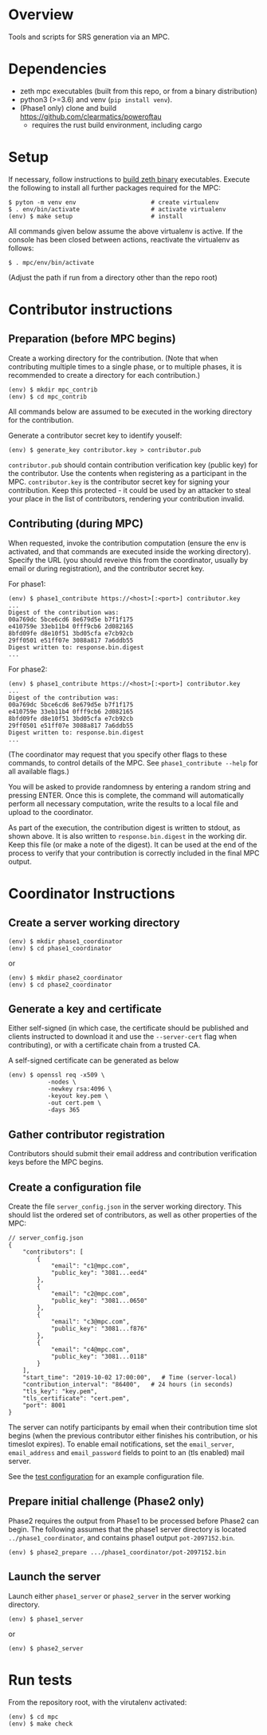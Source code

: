 # Overview

Tools and scripts for SRS generation via an MPC.

# Dependencies

- zeth mpc executables (built from this repo, or from a binary distribution)
- python3 (>=3.6) and venv (`pip install venv`).
- (Phase1 only) clone and build https://github.com/clearmatics/poweroftau
  - requires the rust build environment, including cargo

# Setup

If necessary, follow instructions to [build zeth binary](../README.md)
executables.  Execute the following to install all further packages required
for the MPC:

```console
$ pyton -m venv env                     # create virtualenv
$ . env/bin/activate                    # activate virtualenv
(env) $ make setup                      # install
```

All commands given below assume the above virtualenv is active.  If the console
has been closed between actions, reactivate the virtualenv as follows:

```console
$ . mpc/env/bin/activate
```

(Adjust the path if run from a directory other than the repo root)


# Contributor instructions

## Preparation (before MPC begins)

Create a working directory for the contribution.  (Note that when contributing
multiple times to a single phase, or to multiple phases, it is recommended to
create a directory for each contribution.)

```console
(env) $ mkdir mpc_contrib
(env) $ cd mpc_contrib
```

All commands below are assumed to be executed in the working directory for the
contribution.

Generate a contributor secret key to identify youself:

```console
(env) $ generate_key contributor.key > contributor.pub
```

`contributor.pub` should contain contribution verification key (public key) for
the contributor.  Use the contents when registering as a participant in the
MPC.  `contributor.key` is the contributor secret key for signing your
contribution.  Keep this protected - it could be used by an attacker to steal
your place in the list of contributors, rendering your contribution invalid.

## Contributing (during MPC)

When requested, invoke the contribution computation (ensure the env is
activated, and that commands are executed inside the working directory).
Specify the URL (you should reveive this from the coordinator, usually by email
or during registration), and the contributor secret key.

For phase1:
```console
(env) $ phase1_contribute https://<host>[:<port>] contributor.key
...
Digest of the contribution was:
00a769dc 5bce6cd6 8e679d5e b7f1f175
e410759e 33eb11b4 0fff9cb6 2d082165
8bfd09fe d8e10f51 3bd05cfa e7cb92cb
29ff0501 e51ff07e 3088a817 7a6ddb55
Digest written to: response.bin.digest
...
```

For phase2:
```console
(env) $ phase1_contribute https://<host>[:<port>] contributor.key
...
Digest of the contribution was:
00a769dc 5bce6cd6 8e679d5e b7f1f175
e410759e 33eb11b4 0fff9cb6 2d082165
8bfd09fe d8e10f51 3bd05cfa e7cb92cb
29ff0501 e51ff07e 3088a817 7a6ddb55
Digest written to: response.bin.digest
...
```

(The coordinator may request that you specify other flags to these commands, to
control details of the MPC.  See `phase1_contribute --help` for all available
flags.)

You will be asked to provide randomness by entering a random string and
pressing ENTER.  Once this is complete, the command will automatically perform
all necessary computation, write the results to a local file and upload to the
coordinator.

As part of the execution, the contribution digest is written to stdout, as
shown above.  It is also written to `response.bin.digest` in the working dir.
Keep this file (or make a note of the digest).  It can be used at the end of
the process to verify that your contribution is correctly included in the final
MPC output.

# Coordinator Instructions

## Create a server working directory

```console
(env) $ mkdir phase1_coordinator
(env) $ cd phase1_coordinator
```
or
```console
(env) $ mkdir phase2_coordinator
(env) $ cd phase2_coordinator
```

## Generate a key and certificate

Either self-signed (in which case, the certificate should be published and
clients instructed to download it and use the `--server-cert` flag when
contributing), or with a certificate chain from a trusted CA.

A self-signed certificate can be generated as below
```console
(env) $ openssl req -x509 \
           -nodes \
           -newkey rsa:4096 \
           -keyout key.pem \
           -out cert.pem \
           -days 365
```

## Gather contributor registration

Contributors should submit their email address and contribution verification
keys before the MPC begins.

## Create a configuration file

Create the file `server_config.json` in the server working directory.  This
should list the ordered set of contributors, as well as other properties of the
MPC:
```console
// server_config.json
{
    "contributors": [
        {
            "email": "c1@mpc.com",
            "public_key": "3081...eed4"
        },
        {
            "email": "c2@mpc.com",
            "public_key": "3081...0650"
        },
        {
            "email": "c3@mpc.com",
            "public_key": "3081...f876"
        },
        {
            "email": "c4@mpc.com",
            "public_key": "3081...0118"
        }
    ],
    "start_time": "2019-10-02 17:00:00",   # Time (server-local)
    "contribution_interval": "86400",   # 24 hours (in seconds)
    "tls_key": "key.pem",
    "tls_certificate": "cert.pem",
    "port": 8001
}
```

The server can notify participants by email when their contribution time slot
begins (when the previous contributor either finishes his contribution, or his
timeslot expires).  To enable email notifications, set the `email_server`,
`email_address` and `email_password` fields to point to an (tls enabled) mail
server.

See the [test configuration](../testdata/mpc_server_config.json) for an example
configuration file.

## Prepare initial challenge (Phase2 only)

Phase2 requires the output from Phase1 to be processed before Phase2 can begin.
The following assumes that the phase1 server directory is located
`../phase1_coordinator`, and contains phase1 output `pot-2097152.bin`.

```console
(env) $ phase2_prepare .../phase1_coordinator/pot-2097152.bin
```

## Launch the server

Launch either `phase1_server` or `phase2_server` in the server working
directory.

```console
(env) $ phase1_server
```
or
```console
(env) $ phase2_server
```


# Run tests

From the repository root, with the virutalenv activated:

```console
(env) $ cd mpc
(env) $ make check
```
